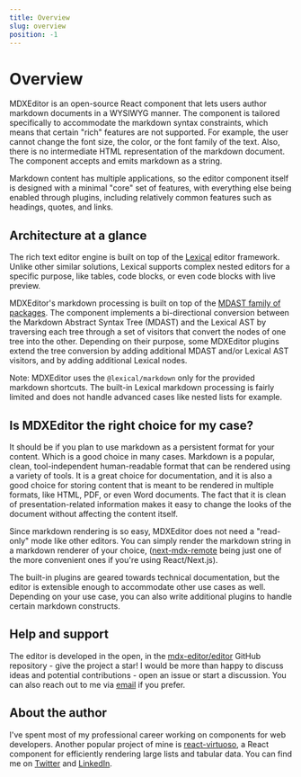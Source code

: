 ```yaml
---
title: Overview
slug: overview
position: -1
---
```


# Overview

MDXEditor is an open-source React component that lets users author markdown documents in a WYSIWYG manner. The component is tailored specifically to accommodate the markdown syntax constraints, which means that certain "rich" features are not supported. For example, the user cannot change the font size, the color, or the font family of the text. Also, there is no intermediate HTML representation of the markdown document. The component accepts and emits markdown as a string.

Markdown content has multiple applications, so the editor component itself is designed with a minimal "core" set of features, with everything else being enabled through plugins, including relatively common features such as headings, quotes, and links.

## Architecture at a glance

The rich text editor engine is built on top of the [Lexical](https://lexical.dev/) editor framework. Unlike other similar solutions, Lexical supports complex nested editors for a specific purpose, like tables, code blocks, or even code blocks with live preview.

MDXEditor's markdown processing is built on top of the [MDAST family of packages](https://github.com/syntax-tree/mdast#list-of-utilities). The component implements a bi-directional conversion between the Markdown Abstract Syntax Tree (MDAST) and the Lexical AST by traversing each tree through a set of visitors that convert the nodes of one tree into the other. Depending on their purpose, some MDXEditor plugins extend the tree conversion by adding additional MDAST and/or Lexical AST visitors, and by adding additional Lexical nodes.

Note: MDXEditor uses the `@lexical/markdown` only for the provided markdown shortcuts. The built-in Lexical markdown processing is fairly limited and does not handle advanced cases like nested lists for example.

## Is MDXEditor the right choice for my case?

It should be if you plan to use markdown as a persistent format for your content. Which is a good choice in many cases. Markdown is a popular, clean, tool-independent human-readable format that can be rendered using a variety of tools. It is a great choice for documentation, and it is also a good choice for storing content that is meant to be rendered in multiple formats, like HTML, PDF, or even Word documents. The fact that it is clean of presentation-related information makes it easy to change the looks of the document without affecting the content itself.

Since markdown rendering is so easy, MDXEditor does not need a "read-only" mode like other editors. You can simply render the markdown string in a markdown renderer of your choice, ([next-mdx-remote](https://github.com/hashicorp/next-mdx-remote) being just one of the more convenient ones if you're using React/Next.js).

The built-in plugins are geared towards technical documentation, but the editor is extensible enough to accommodate other use cases as well. Depending on your use case, you can also write additional plugins to handle certain markdown constructs.

## Help and support

The editor is developed in the open, in the [mdx-editor/editor](https://github.com/mdx-editor/editor) GitHub repository - give the project a star! I would be more than happy to discuss ideas and potential contributions - open an issue or start a discussion. You can also reach out to me via [email](mailto:petyo@virtuoso.dev) if you prefer.

## About the author

I've spent most of my professional career working on components for web developers. Another popular project of mine is [react-virtuoso](https://virtuoso.dev), a React component for efficiently rendering large lists and tabular data. You can find me on [Twitter](https://twitter.com/petyosi) and [LinkedIn](https://www.linkedin.com/in/petyosi/).
